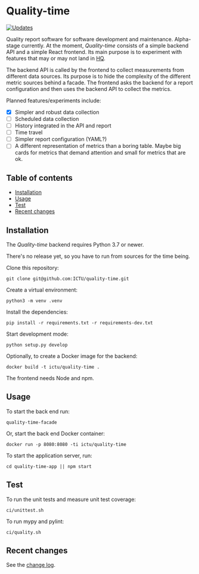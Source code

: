 # Quality-time

[![Updates](https://pyup.io/repos/github/ICTU/quality-time/shield.svg)](https://pyup.io/repos/github/ICTU/quality-time/)

Quality report software for software development and maintenance. Alpha-stage currently. At the moment, *Quality-time* consists of a simple backend API and a simple React frontend. Its main purpose is to experiment with features that may or may not land in [HQ](https://github.com/ICTU/quality-report).

The backend API is called by the frontend to collect measurements from different data sources. Its purpose is to hide the complexity of the different metric sources behind a facade. The frontend asks the backend for a report configuration and then uses the backend API to collect the metrics.

Planned features/experiments include:

- [X] Simpler and robust data collection
- [ ] Scheduled data collection
- [ ] History integrated in the API and report
- [ ] Time travel
- [ ] Simpler report configuration (YAML?)
- [ ] A different representation of metrics than a boring table. Maybe big cards for metrics that demand attention and small for metrics that are ok.

## Table of contents

- [Installation](#installation)
- [Usage](#usage)
- [Test](#test)
- [Recent changes](#recent-changes)

## Installation

The *Quality-time* backend requires Python 3.7 or newer.

There's no release yet, so you have to run from sources for the time being.

Clone this repository:

`git clone git@github.com:ICTU/quality-time.git`

Create a virtual environment:

`python3 -m venv .venv`

Install the dependencies:

`pip install -r requirements.txt -r requirements-dev.txt`

Start development mode:

`python setup.py develop`

Optionally, to create a Docker image for the backend:

`docker build -t ictu/quality-time .`

The frontend needs Node and npm.

## Usage

To start the back end run:

`quality-time-facade`

Or, start the back end Docker container:

`docker run -p 8080:8080 -ti ictu/quality-time`

To start the application server, run:

`cd quality-time-app || npm start`

## Test

To run the unit tests and measure unit test coverage:

`ci/unittest.sh`

To run mypy and pylint:

`ci/quality.sh`

## Recent changes

See the [change log](https://github.com/ICTU/quality-time/blob/master/CHANGELOG.md).
